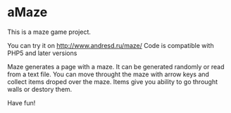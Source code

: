 # aMaze
This is a maze game project.

You can try it on http://www.andresd.ru/maze/
Code is compatible with PHP5 and later versions

Maze generates a page with a maze.
It can be generated randomly or read from a text file.
You can move throught the maze with arrow keys and collect items droped over the maze. Items give you ability to go throught walls or destory them.

Have fun!

